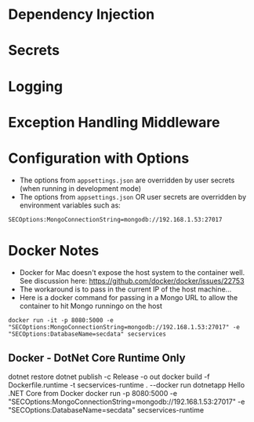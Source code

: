 # Dependency Injection

# Secrets

# Logging

# Exception Handling Middleware

# Configuration with Options
* The options from `appsettings.json` are overridden by user secrets (when running in development mode)
* The options from `appsettings.json` OR user secrets are overridden by environment variables such as:
```
SECOptions:MongoConnectionString=mongodb://192.168.1.53:27017
```

# Docker Notes
* Docker for Mac doesn't expose the host system to the container well.  See discussion here: https://github.com/docker/docker/issues/22753
* The workaround is to pass in the current IP of the host machine... 
* Here is a docker command for passing in a Mongo URL to allow the container to hit Mongo runningo on the host

```
docker run -it -p 8080:5000 -e "SECOptions:MongoConnectionString=mongodb://192.168.1.53:27017" -e "SECOptions:DatabaseName=secdata" secservices
```

## Docker - DotNet Core Runtime Only

dotnet restore
dotnet publish -c Release -o out
docker build -f Dockerfile.runtime -t secservices-runtime .
--docker run dotnetapp Hello .NET Core from Docker
docker run -p 8080:5000 -e "SECOptions:MongoConnectionString=mongodb://192.168.1.53:27017" -e "SECOptions:DatabaseName=secdata" secservices-runtime

